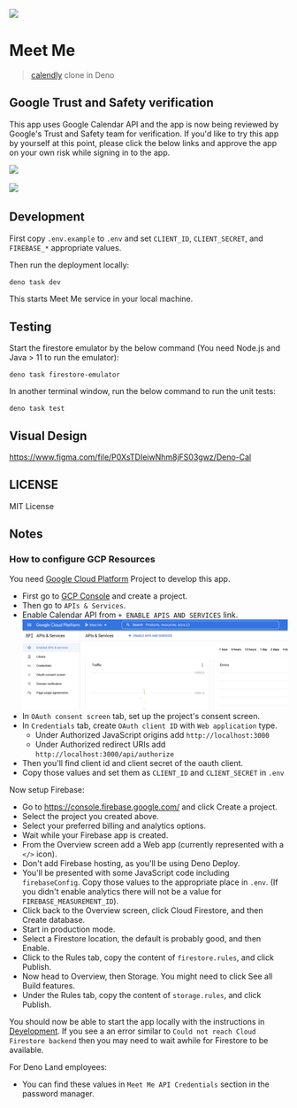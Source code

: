 ![](./doc/screenshot.png)

# Meet Me

> [calendly](https://calendly.com/) clone in Deno

## Google Trust and Safety verification

This app uses Google Calendar API and the app is now being reviewed by Google's
Trust and Safety team for verification. If you'd like to try this app by
yourself at this point, please click the below links and approve the app on your
own risk while signing in to the app.

![](./doc/screenshot_consent_screen0.png)

![](./doc/screenshot_consent_screen1.png)

## Development

First copy `.env.example` to `.env` and set `CLIENT_ID`, `CLIENT_SECRET`, and
`FIREBASE_*` appropriate values.

Then run the deployment locally:

```sh
deno task dev
```

This starts Meet Me service in your local machine.

## Testing

Start the firestore emulator by the below command (You need Node.js and Java >
11 to run the emulator):

```
deno task firestore-emulator
```

In another terminal window, run the below command to run the unit tests:

```
deno task test
```

## Visual Design

https://www.figma.com/file/P0XsTDIeiwNhm8jFS03gwz/Deno-Cal

## LICENSE

MIT License

## Notes

### How to configure GCP Resources

You need [Google Cloud Platform](https://console.cloud.google.com/) Project to
develop this app.

- First go to [GCP Console](https://console.cloud.google.com/) and create a
  project.
- Then go to `APIs & Services`.
- Enable Calendar API from `+ ENABLE APIS AND SERVICES` link.
  ![](doc/enable-api.png)
- In `OAuth consent screen` tab, set up the project's consent screen.
- In `Credentials` tab, create `OAuth client ID` with `Web application` type.
  - Under Authorized JavaScript origins add `http://localhost:3000`
  - Under Authorized redirect URIs add `http://localhost:3000/api/authorize`
- Then you'll find client id and client secret of the oauth client.
- Copy those values and set them as `CLIENT_ID` and `CLIENT_SECRET` in `.env`

Now setup Firebase:

- Go to https://console.firebase.google.com/ and click Create a project.
- Select the project you created above.
- Select your preferred billing and analytics options.
- Wait while your Firebase app is created.
- From the Overview screen add a Web app (currently represented with a `</>` icon).
- Don't add Firebase hosting, as you'll be using Deno Deploy.
- You'll be presented with some JavaScript code including `firebaseConfig`. Copy those values to the appropriate place in `.env`. (If you didn't enable analytics there will not be a value for `FIREBASE_MEASUREMENT_ID`).
- Click back to the Overview screen, click Cloud Firestore, and then Create database.
- Start in production mode.
- Select a Firestore location, the default is probably good, and then Enable.
- Click to the Rules tab, copy the content of `firestore.rules`, and click Publish.
- Now head to Overview, then Storage. You might need to click See all Build features.
- Under the Rules tab, copy the content of `storage.rules`, and click Publish.

You should now be able to start the app locally with the instructions in [Development](#development). If you see a an error similar to `Could not reach Cloud Firestore backend` then you may need to wait awhile for Firestore to be available.

For Deno Land employees:

- You can find these values in `Meet Me API Credentials` section in the password
  manager.
